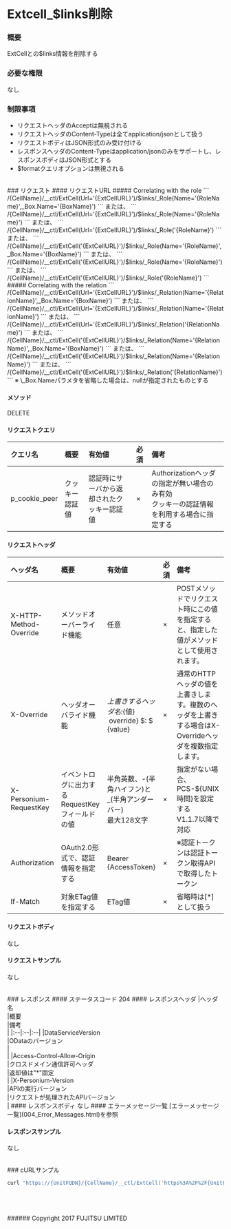 # Extcell_$links削除
### 概要
ExtCellとの$links情報を削除する
### 必要な権限
なし
### 制限事項
* リクエストヘッダのAcceptは無視される
* リクエストヘッダのContent-Typeは全てapplication/jsonとして扱う
* リクエストボディはJSON形式のみ受け付ける
* レスポンスヘッダのContent-Typeはapplication/jsonのみをサポートし、レスポンスボディはJSON形式とする
* $formatクエリオプションは無視される

<br>
### リクエスト
#### リクエストURL
##### Correlating with the role
```
/{CellName}/__ctl/ExtCell(Url='{ExtCellURL}')/$links/_Role(Name='{RoleName}',_Box.Name='{BoxName}')
```
または、
```
/{CellName}/__ctl/ExtCell(Url='{ExtCellURL}')/$links/_Role(Name='{RoleName}')
```
または、
```
/{CellName}/__ctl/ExtCell(Url='{ExtCellURL}')/$links/_Role('{RoleName}')
```
または、
```
/{CellName}/__ctl/ExtCell('{ExtCellURL}')/$links/_Role(Name='{RoleName}',_Box.Name='{BoxName}')
```
または、
```
/{CellName}/__ctl/ExtCell('{ExtCellURL}')/$links/_Role(Name='{RoleName}')
```
または、
```
/{CellName}/__ctl/ExtCell('{ExtCellURL}')/$links/_Role('{RoleName}')
```
##### Correlating with the relation
```
/{CellName}/__ctl/ExtCell(Url='{ExtCellURL}')/$links/_Relation(Name='{RelationName}',_Box.Name='{BoxName}')
```
または、
```
/{CellName}/__ctl/ExtCell(Url='{ExtCellURL}')/$links/_Relation(Name='{RelationName}')
```
または、
```
/{CellName}/__ctl/ExtCell(Url='{ExtCellURL}')/$links/_Relation('{RelationName}')
```
または、
```
/{CellName}/__ctl/ExtCell('{ExtCellURL}')/$links/_Relation(Name='{RelationName}',_Box.Name='{BoxName}')
```
または、
```
/{CellName}/__ctl/ExtCell('{ExtCellURL}')/$links/_Relation(Name='{RelationName}')
```
または、
```
/{CellName}/__ctl/ExtCell('{ExtCellURL}')/$links/_Relation('{RelationName}')
```
※ \_Box.Nameパラメタを省略した場合は、nullが指定されたものとする

#### メソッド
DELETE
#### リクエストクエリ
|クエリ名<br>|概要<br>|有効値<br>|必須<br>|備考<br>|
|:--|:--|:--|:--|:--|
|p_cookie_peer<br>|クッキー認証値<br>|認証時にサーバから返却されたクッキー認証値<br>|×<br>|Authorizationヘッダの指定が無い場合のみ有効<br>クッキーの認証情報を利用する場合に指定する<br>|
#### リクエストヘッダ
|ヘッダ名<br>|概要<br>|有効値<br>|必須<br>|備考<br>|
|:--|:--|:--|:--|:--|
|X-HTTP-Method-Override<br>|メソッドオーバーライド機能<br>|任意<br>|×<br>|POSTメソッドでリクエスト時にこの値を指定すると、指定した値がメソッドとして使用されます。<br>|
|X-Override<br>|ヘッダオーバライド機能<br>|${上書きするヘッダ名}:${値} &#160;override} $: $ {value}<br>|×<br>|通常のHTTPヘッダの値を上書きします。複数のヘッダを上書きする場合はX-Overrideヘッダを複数指定します。<br>|
|X-Personium-RequestKey<br>|イベントログに出力するRequestKeyフィールドの値<br>|半角英数、-(半角ハイフン)と_(半角アンダーバー)<br>最大128文字<br>|×<br>|指定がない場合、PCS-${UNIX時間}を設定する<br>V1.1.7以降で対応<br>|
|Authorization<br>|OAuth2.0形式で、認証情報を指定する<br>|Bearer {AccessToken}<br>|×<br>|※認証トークンは認証トークン取得APIで取得したトークン<br>|
|If-Match<br>|対象ETag値を指定する<br>|ETag値<br>|×<br>|省略時は[*]として扱う<br>|
#### リクエストボディ
なし
#### リクエストサンプル
なし

<br>
### レスポンス
#### ステータスコード
204
#### レスポンスヘッダ
|ヘッダ名<br>|概要<br>|備考<br>|
|:--|:--|:--|
|DataServiceVersion<br>|ODataのバージョン<br>|&#160;<br>|
|Access-Control-Allow-Origin<br>|クロスドメイン通信許可ヘッダ<br>|返却値は"*"固定<br>|
|X-Personium-Version<br>|APIの実行バージョン<br>|リクエストが処理されたAPIバージョン<br>|
#### レスポンスボディ
なし
#### エラーメッセージ一覧
[エラーメッセージ一覧](004_Error_Messages.html)を参照

#### レスポンスサンプル
なし

<br>
### cURLサンプル

```sh
curl "https://{UnitFQDN}/{CellName}/__ctl/ExtCell('https%3A%2F%2F{UnitFQDN}%2F{ExtCellName}%2F')/\$links/_Relation(Name='{RelationName}',_Box.Name='{BoxName}')" -X DELETE -i -H 'Authorization: Bearer {AccessToken}' -H 'Accept: application/json'
```
<br>
<br>
<br>
###### Copyright 2017    FUJITSU LIMITED
